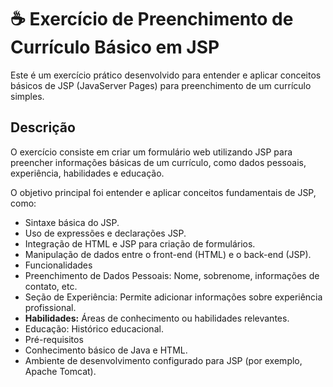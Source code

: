 # ☕ Exercício de Preenchimento de Currículo Básico em JSP 

Este é um exercício prático desenvolvido para entender e aplicar conceitos básicos de JSP (JavaServer Pages) para preenchimento de um currículo simples.

## Descrição
O exercício consiste em criar um formulário web utilizando JSP para preencher informações básicas de um currículo, como dados pessoais, experiência, habilidades e educação. 

O objetivo principal foi entender e aplicar conceitos fundamentais de JSP, como: 

- Sintaxe básica do JSP.
- Uso de expressões e declarações JSP.
- Integração de HTML e JSP para criação de formulários.
- Manipulação de dados entre o front-end (HTML) e o back-end (JSP).
- Funcionalidades
- Preenchimento de Dados Pessoais: Nome, sobrenome, informações de contato, etc.
- Seção de Experiência: Permite adicionar informações sobre experiência profissional.
- **Habilidades:** Áreas de conhecimento ou habilidades relevantes.
- Educação: Histórico educacional.
- Pré-requisitos
- Conhecimento básico de Java e HTML.
- Ambiente de desenvolvimento configurado para JSP (por exemplo, Apache Tomcat).
